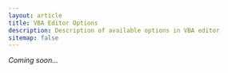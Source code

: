 ```yaml
---
layout: article
title: VBA Editor Options
description: Description of available options in VBA editor
sitemap: false
---
```

*Coming soon...*